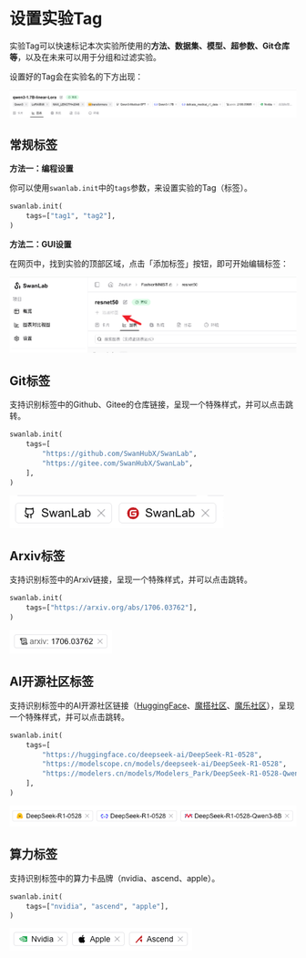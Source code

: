 # 设置实验Tag

实验Tag可以快速标记本次实验所使用的**方法、数据集、模型、超参数、Git仓库等**，以及在未来可以用于分组和过滤实验。

设置好的Tag会在实验名的下方出现：

![](./set-experiment-tag/example.png)

## 常规标签

**方法一：编程设置**

你可以使用`swanlab.init`中的`tags`参数，来设置实验的Tag（标签）。

```python
swanlab.init(
    tags=["tag1", "tag2"],
)
```

**方法二：GUI设置**

在网页中，找到实验的顶部区域，点击「添加标签」按钮，即可开始编辑标签：

![](./set-experiment-tag/gui-setting.png)

## Git标签

支持识别标签中的Github、Gitee的仓库链接，呈现一个特殊样式，并可以点击跳转。

```python
swanlab.init(
    tags=[
        "https://github.com/SwanHubX/SwanLab",
        "https://gitee.com/SwanHubX/SwanLab",
    ],
)
```

![](./set-experiment-tag/git-tag.png)

## Arxiv标签

支持识别标签中的Arxiv链接，呈现一个特殊样式，并可以点击跳转。

```python
swanlab.init(
    tags=["https://arxiv.org/abs/1706.03762"],
)
```

![](./set-experiment-tag/arxiv-tag.png)


## AI开源社区标签

支持识别标签中的AI开源社区链接（[HuggingFace](https://huggingface.co/)、[魔搭社区](https://www.modelscope.cn/)、[魔乐社区](https://www.modelers.cn/)），呈现一个特殊样式，并可以点击跳转。

```python
swanlab.init(
    tags=[
        "https://huggingface.co/deepseek-ai/DeepSeek-R1-0528",
        "https://modelscope.cn/models/deepseek-ai/DeepSeek-R1-0528",
        "https://modelers.cn/models/Modelers_Park/DeepSeek-R1-0528-Qwen3-8B",
    ],
)
```

![](./set-experiment-tag/ai-community-tag.png)

## 算力标签

支持识别标签中的算力卡品牌（nvidia、ascend、apple）。

```python
swanlab.init(
    tags=["nvidia", "ascend", "apple"],
)
```

![](./set-experiment-tag/power-tag.png)

